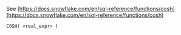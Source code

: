 See [https://docs.snowflake.com/en/sql-reference/functions/cosh](https://docs.snowflake.com/en/sql-reference/functions/cosh)
```
COSH( <real_expr> )
```
